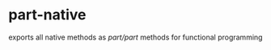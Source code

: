 part-native
===========

exports all native methods as _part/part_ methods for functional programming
